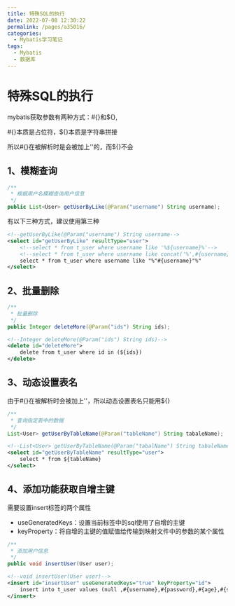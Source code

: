 ```yaml
---
title: 特殊SQL的执行
date: 2022-07-08 12:30:22
permalink: /pages/a35016/
categories:
  - Mybatis学习笔记
tags:
  - Mybatis
  - 数据库
---
```

# 特殊SQL的执行

mybatis获取参数有两种方式：#{}和${},

#{}本质是占位符，${}本质是字符串拼接

所以#{}在被解析时是会被加上''的，而${}不会

## 1、模糊查询

```java
/**
 * 根据用户名模糊查询用户信息
 */
public List<User> getUserByLike(@Param("username") String username);
```

有以下三种方式，建议使用第三种

```xml
<!--getUserByLike(@Param("username") String username-->
<select id="getUserByLike" resultType="user">
    <!--select * from t_user where username like '%${username}%'-->
    <!--select * from t_user where username like concat('%',#{username},'%')-->
    select * from t_user where username like "%"#{username}"%"
</select>
```

## 2、批量删除

```java
/**
 * 批量删除
 */
public Integer deleteMore(@Param("ids") String ids);
```

```xml
<!--Integer deleteMore(@Param("ids") String ids)-->
<delete id="deleteMore">
    delete from t_user where id in (${ids})
</delete>
```

## 3、动态设置表名

由于#{}在被解析时会被加上''，所以动态设置表名只能用${}

```java
/**
 * 查询指定表中的数据
 */
List<User> getUserByTableName(@Param("tableName") String tabaleName);
```

```xml
<!--List<User> getUserByTableName(@Param("tabalName") String tabaleName)-->
<select id="getUserByTableName" resultType="user">
    select * from ${tableName}
</select>
```

## 4、添加功能获取自增主键

需要设置insert标签的两个属性

- useGeneratedKeys：设置当前标签中的sql使用了自增的主键
- keyProperty：将自增的主键的值赋值给传输到映射文件中的参数的某个属性

```java
/**
 * 添加用户信息
 */
public void insertUser(User user);
```

```xml
<!--void insertUser(User user)-->
<insert id="insertUser" useGeneratedKeys="true" keyProperty="id">
    insert into t_user values (null ,#{username},#{password},#{age},#{sex},#{email})
</insert>
```